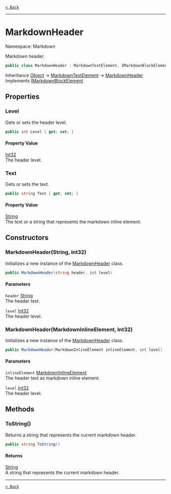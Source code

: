 [`< Back`](./)

---

# MarkdownHeader

Namespace: Markdown

Markdown header.

```csharp
public class MarkdownHeader : MarkdownTextElement, IMarkdownBlockElement
```

Inheritance [Object](https://docs.microsoft.com/en-us/dotnet/api/system.object) → [MarkdownTextElement](./markdown.markdowntextelement) → [MarkdownHeader](./markdown.markdownheader)<br>
Implements [IMarkdownBlockElement](./markdown.imarkdownblockelement)

## Properties

### **Level**

Gets or sets the header level.

```csharp
public int Level { get; set; }
```

#### Property Value

[Int32](https://docs.microsoft.com/en-us/dotnet/api/system.int32)<br>
The header level.

### **Text**

Gets or sets the text.

```csharp
public string Text { get; set; }
```

#### Property Value

[String](https://docs.microsoft.com/en-us/dotnet/api/system.string)<br>
The text or a string that represents the markdown inline element.

## Constructors

### **MarkdownHeader(String, Int32)**

Initializes a new instance of the [MarkdownHeader](./markdown.markdownheader) class.

```csharp
public MarkdownHeader(string header, int level)
```

#### Parameters

`header` [String](https://docs.microsoft.com/en-us/dotnet/api/system.string)<br>
The header text.

`level` [Int32](https://docs.microsoft.com/en-us/dotnet/api/system.int32)<br>
The header level.

### **MarkdownHeader(MarkdownInlineElement, Int32)**

Initializes a new instance of the [MarkdownHeader](./markdown.markdownheader) class.

```csharp
public MarkdownHeader(MarkdownInlineElement inlineElement, int level)
```

#### Parameters

`inlineElement` [MarkdownInlineElement](./markdown.markdowninlineelement)<br>
The header text as markdown inline element.

`level` [Int32](https://docs.microsoft.com/en-us/dotnet/api/system.int32)<br>
The header level.

## Methods

### **ToString()**

Returns a string that represents the current markdown header.

```csharp
public string ToString()
```

#### Returns

[String](https://docs.microsoft.com/en-us/dotnet/api/system.string)<br>
A string that represents the current markdown header.

---

[`< Back`](./)
